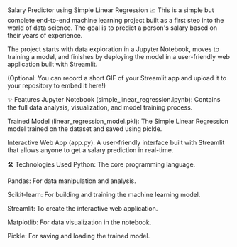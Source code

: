 Salary Predictor using Simple Linear Regression 📈
This is a simple but complete end-to-end machine learning project built as a first step into the world of data science. The goal is to predict a person's salary based on their years of experience.

The project starts with data exploration in a Jupyter Notebook, moves to training a model, and finishes by deploying the model in a user-friendly web application built with Streamlit.

(Optional: You can record a short GIF of your Streamlit app and upload it to your repository to embed it here!)

✨ Features
Jupyter Notebook (simple_linear_regression.ipynb): Contains the full data analysis, visualization, and model training process.

Trained Model (linear_regression_model.pkl): The Simple Linear Regression model trained on the dataset and saved using pickle.

Interactive Web App (app.py): A user-friendly interface built with Streamlit that allows anyone to get a salary prediction in real-time.

🛠️ Technologies Used
Python: The core programming language.

Pandas: For data manipulation and analysis.

Scikit-learn: For building and training the machine learning model.

Streamlit: To create the interactive web application.

Matplotlib: For data visualization in the notebook.

Pickle: For saving and loading the trained model.
